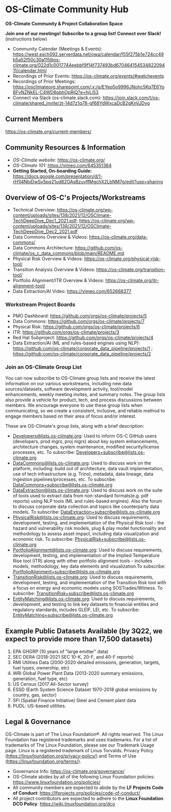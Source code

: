 # OS-Climate Community Hub
**OS-Climate Community &amp; Project Collaboration Space**

**Join one of our meetings! Subscribe to a group list! Connect over Slack!** (instructions below)

 - Community Calendar (Meetings & Events): https://west.exch092.serverdata.net/owa/calendar/f55f275b1e724cc49b5a52f50c30a11f@os-climate.org/022d1c0017744eebbf9f14f737493bd67046415453482209411/calendar.html
 - Recordings of Prior Events: https://os-climate.org/events/#watchevents
 - Recordings of Prior Meetings: https://osclimateorg.sharepoint.com/:x:/g/EYeq5o9996JNohc5Kq7E6YoBFvNZNkEL-C4WD8pbhOpRjQ?e=hjLi53
 - Connect via Slack (os-climate.slack.com):  https://join.slack.com/t/os-climate/shared_invite/zt-14d7z1q78-gf68YdWxcaDcB2gKnVJDvg

## Current Members
https://os-climate.org/current-members/

## Community Resources & Information
 - *OS-Climate website:* https://os-climate.org/
 - *OS-Climate 101:* https://vimeo.com/645351364
 - **Getting Started, On-boarding Guide:** https://docs.google.com/presentation/d/1-rH1l4NbiDwSv5pq21ud82OAsBzuvffMgchX2LbNM7g/edit?usp=sharing

## Overview of OS-C's Projects/Workstreams
 - Technical Overview:  https://os-climate.org/wp-content/uploads/sites/138/2021/12/OSClimate-TechDeepDive_Dec1_2021.pdf; https://os-climate.org/wp-content/uploads/sites/138/2021/12/OSClimate-TechDeepDive_Dec2_2021.pdf
 - Data Commons Overview & Videos: https://os-climate.org/data-commons/
 - Data Commons Architecture:  https://github.com/os-climate/os_c_data_commons/blob/main/README.md
 - Physical Risk Overview & Videos:  https://os-climate.org/physical-risk-tool/
 - Transition Analysis Overview & Videos:  https://os-climate.org/transition-tool/
 - Portfolio Alignment/ITR Overview & Videos: https://os-climate.org/itr-alignment-tool/
 - Data Extraction/AI Video:  https://vimeo.com/652668377

### Workstream Project Boards
 - PMO Dashboard: https://github.com/orgs/os-climate/projects/5
 - Data Commons: https://github.com/orgs/os-climate/projects/7
 - Physical Risk: https://github.com/orgs/os-climate/projects/6
 - ITR:  https://github.com/orgs/os-climate/projects/3 
 - Red Hat Subproject: https://github.com/orgs/os-climate/projects/4 
 - Data Extraction/AI (ML and rules-based engines using NLP): https://github.com/os-climate/corporate_data_pipeline/projects/1 ; https://github.com/os-climate/corporate_data_pipeline/projects/2

### Join an OS-Climate Group List
You can now subscribe to OS-Climate group lists and receive the latest information on our various workstreams, including new data sources/datasets, software development activity, tool/model enhancements, weekly meeting invites, and summary notes.  The group lists also provide a vehicle for product, tech, and process discussions between members.  We encourage everyone to use these group lists when communicating, so we create a consistent, inclusive, and reliable method to engage members based on their area of focus and/or interest.

These are OS-Climate's group lists, along with a brief description:

 - Developers@lists.os-climate.org:  Used to inform OS-C GitHub users (developers, prod mgrs, proj mgrs)  about key system enhancements, architecture changes, system maintenance, modified security/license processes, etc. To subscribe: Developers+subscribe@lists.os-climate.org
 - DataCommons@lists.os-climate.org:  Used to discuss work on the platform, including:  build out of architecture, data vault implementation, use of tech infrastructure (e.g. Trino), metadata, data lineage, data ingestion pipelines/processes, etc. To subscribe: DataCommons+subscribe@lists.os-climate.org
 - DataExtraction@lists.os-climate.org: Used to discuss work on the suite of tools used to extract data from non-standard formats(e.g. pdf reports) using NLP tools (ML and rules-based engines).  Also the forum to discuss corporate data collection and topics like counterparty data models. To subscribe: DataExtraction+subscribe@lists.os-climate.org
 - PhysicalRisk@lists.os-climate.org:  Used to discuss requirements, development, testing, and implementation of the Physical Risk tool - the hazard and vulnerability risk models, plug & play model functionality and methodology to assess asset impact, including data visualization and economic risk. To subscribe: PhysicalRisk+subscribe@lists.os-climate.org
 - PortfolioAlignment@lists.os-climate.org: Used to discuss requirements, development, testing, and implementation of the Implied Temperature Rise tool (ITR) along with other portfolio alignment tools - includes models, methodology, key data elements and visualization.To subscribe: PortfolioAlignment+subscribe@lists.os-climate.org
 - TransitionRisk@lists.os-climate.org:  Used to discuss requirements, development, testing, and implementation of the Transition Risk tool with a focus on energy and economic models using SOSTrades/Witness.  To subscribe: TransitionRisk+subscribe@lists.os-climate.org
 - EntityMatching@lists.os-climate.org:  Used to discuss requirements, development, and testing to link key datasets to financial entities and regulatory standards, includes GLEIF, LEI, etc. To subscribe: EntityMatching+subscribe@lists.os-climate.org

## Example Public Datasets Available (by 3Q22, we expect to provide more than 17,500 datasets)

1.  EPA GHGRP (10 years of "large emitter" data)
2.  SEC DERA (2018-2021 SEC 10-K, 20-F, and 40-F reports)
3.  RMI Utilities Data (2000-2020 detailed emissions, generation, targets, fuel types, ownership, etc)
4.  WRI Global Power Plant Data (2013-2020 summary emissions, generation, fuel type, etc)
5.  US Census (2017 All-Sector survey)
6.  ESSD (Earth System Science Dataset 1970-2018 global emissions by country, gas, sector)
7.  SFI (Spatial Finance Initiative) Steel and Cement plant data
8.  PUDL: US-based utilities.

## Legal & Governance

OS-Climate is part of The Linux Foundation®. All rights reserved. The Linux Foundation has registered trademarks and uses trademarks. For a list of trademarks of The Linux Foundation, please see our Trademark Usage page. Linux is a registered trademark of Linus Torvalds. Privacy Policy (https://linuxfoundation.org/privacy-policy/) and Terms of Use (https://linuxfoundation.org/terms/).

 - Governance Info: https://os-climate.org/governance/
 - OS-Climate abides by all of the following Linux Foundation policies: https://www.linuxfoundation.org/policies/
 - All community members are expected to abide by the **LF Projects Code of Conduct**: https://lfprojects.org/policies/code-of-conduct/
 - All project contributors are expected to adhere to the **Linux Foundation DCO Policy**: https://wiki.linuxfoundation.org/dco
